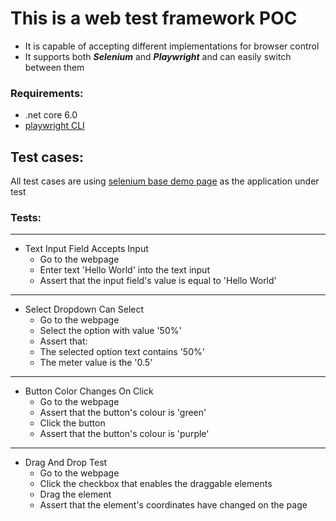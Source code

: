 # This is a web test framework POC
- It is capable of accepting different implementations for browser control
- It supports both ***Selenium*** and ***Playwright*** and can easily switch between them


### Requirements:
- .net core 6.0
- [playwright CLI](https://www.nuget.org/packages/Microsoft.Playwright.CLI)



## Test cases:
All test cases are using [selenium base demo page](https://seleniumbase.io/demo_page) as the application under test

### Tests:
---
- Text Input Field Accepts Input
    - Go to the webpage
    - Enter text 'Hello World' into the text input
    - Assert that the input field's value is equal to 'Hello World'
---
- Select Dropdown Can Select
    - Go to the webpage
    - Select the option with value '50%'
    - Assert that:
    - The selected option text contains '50%'
    - The meter value is the '0.5'
--- 
- Button Color Changes On Click
    - Go to the webpage
    - Assert that the button's colour is 'green'
    - Click the button
    - Assert that the button's colour is 'purple'
---
- Drag And Drop Test
    - Go to the webpage
    - Click the checkbox that enables the draggable elements
    - Drag the element
    - Assert that the element's coordinates have changed on the page